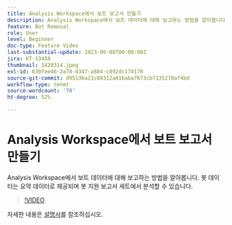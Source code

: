 ```yaml
---
title: Analysis Workspace에서 보트 보고서 만들기
description: Analysis Workspace에서 보트 데이터에 대해 보고하는 방법을 알아봅니다. 봇 데이터는 요약 데이터로 제공되며 봇 지원 보고서 세트에서 분석할 수 있습니다.
feature: Bot Removal
role: User
level: Beginner
doc-type: Feature Video
last-substantial-update: 2023-06-08T00:00:00Z
jira: KT-13458
thumbnail: 3420314.jpeg
exl-id: 630fee46-2a78-4347-a884-c892dc174170
source-git-commit: d95136a21c08312a81baba7673cb7135270af4bd
workflow-type: tm+mt
source-wordcount: '70'
ht-degree: 52%

---
```


# Analysis Workspace에서 보트 보고서 만들기

Analysis Workspace에서 보트 데이터에 대해 보고하는 방법을 알아봅니다. 봇 데이터는 요약 데이터로 제공되며 봇 지원 보고서 세트에서 분석할 수 있습니다.

>[!VIDEO](https://video.tv.adobe.com/v/3420314/?learn=on)

자세한 내용은 [설명서](https://experienceleague.adobe.com/docs/analytics/components/dimensions/bot-name.html?lang=ko)를 참조하십시오.
